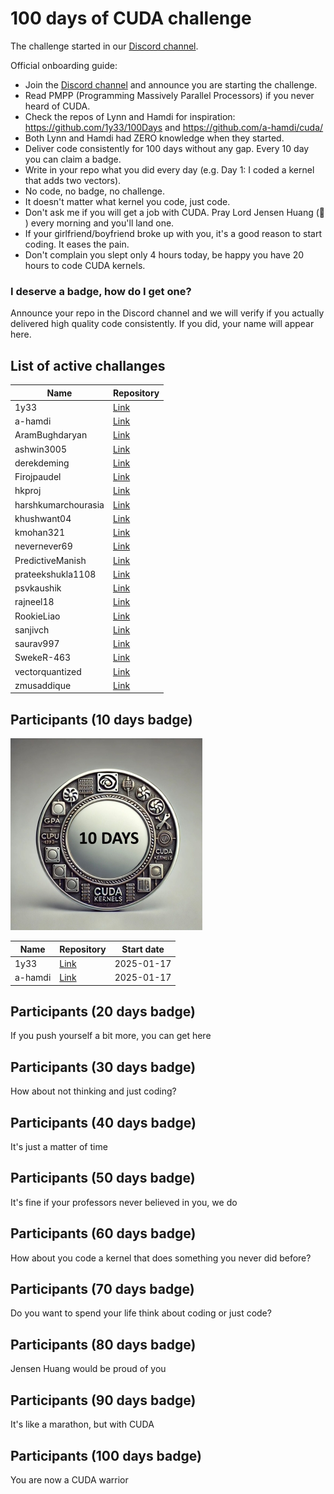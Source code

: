 # 100 days of CUDA challenge

The challenge started in our [Discord channel](https://discord.gg/4Tg4TkJQzE).

Official onboarding guide:

- Join the [Discord channel](https://discord.gg/4Tg4TkJQzE) and announce you are starting the challenge.
- Read PMPP (Programming Massively Parallel Processors) if you never heard of CUDA.
- Check the repos of Lynn and Hamdi for inspiration: https://github.com/1y33/100Days and https://github.com/a-hamdi/cuda/
- Both Lynn and Hamdi had ZERO knowledge when they started.
- Deliver code consistently for 100 days without any gap. Every 10 day you can claim a badge.
- Write in your repo what you did every day (e.g. Day 1: I coded a kernel that adds two vectors).
- No code, no badge, no challenge.
- It doesn't matter what kernel you code, just code.
- Don't ask me if you will get a job with CUDA. Pray Lord Jensen Huang (🙏 ) every morning and you'll land one.
- If your girlfriend/boyfriend broke up with you, it's a good reason to start coding. It eases the pain.
- Don't complain you slept only 4 hours today, be happy you have 20 hours to code CUDA kernels.

### I deserve a badge, how do I get one?

Announce your repo in the Discord channel and we will verify if you actually delivered high quality code consistently. If you did, your name will appear here.

## List of active challanges

| Name                | Repository                                         |
| ------------------ | ------------------------------------------------- |
| 1y33               | [Link](https://github.com/1y33/100Days)           |
| a-hamdi            | [Link](https://github.com/a-hamdi/cuda)           |
| AramBughdaryan     | [Link](https://github.com/AramBughdaryan/cuda)     |
| ashwin3005         | [Link](https://github.com/ashwin3005/CUDA)         |
| derekdeming        | [Link](https://github.com/derekdeming/tinyCuda)    |
| Firojpaudel        | [Link](https://github.com/Firojpaudel/100_days_of_CUDA) |
| hkproj             | [Link](https://github.com/hkproj/100-days-of-gpu/) |
| harshkumarchourasia| [Link](https://github.com/harshkumarchourasia/100DaysOfGPU) |
| khushwant04        | [Link](https://github.com/khushwant04/100-Days-CUDA) |
| kmohan321          | [Link](https://github.com/kmohan321/CUDA)           |
| nevernever69       | [Link](https://github.com/nevernever69/100-days-of-cuda) |
| PredictiveManish   | [Link](https://github.com/PredictiveManish/100days) |
| prateekshukla1108  | [Link](https://github.com/prateekshukla1108/100-daysofcuda) |
| psvkaushik         | [Link](https://github.com/psvkaushik/100_Days_CUDA) |
| rajneel18          | [Link](https://github.com/rajneel18/100_CUDA_Kernels) |
| RookieLiao         | [Link](https://github.com/RookieLiao/tiny-cuda-examples) |
| sanjivch           | [Link](https://github.com/sanjivch/100-days-of-gpu) |
| saurav997          | [Link](https://github.com/saurav997/100DaysOfCuda) |
| SwekeR-463         | [Link](https://github.com/SwekeR-463/100kernels)   |
| vectorquantized    | [Link](https://github.com/vectorquantized/100daysofcuda) |
| zmusaddique        | [Link](https://github.com/zmusaddique/100daysCUDA) |



## Participants (10 days badge)

![Badge 10 days](badges/badge_10_days_small.jpeg)

| Name    | Repository                               | Start date |
| ------- | ---------------------------------------- | ---------- |
| 1y33    | [Link](https://github.com/1y33/100Days)  | 2025-01-17 |
| a-hamdi | [Link](https://github.com/a-hamdi/cuda/) | 2025-01-17 |

## Participants (20 days badge)

If you push yourself a bit more, you can get here

## Participants (30 days badge)

How about not thinking and just coding?

## Participants (40 days badge)

It's just a matter of time

## Participants (50 days badge)

It's fine if your professors never believed in you, we do

## Participants (60 days badge)

How about you code a kernel that does something you never did before?

## Participants (70 days badge)

Do you want to spend your life think about coding or just code?

## Participants (80 days badge)

Jensen Huang would be proud of you

## Participants (90 days badge)

It's like a marathon, but with CUDA

## Participants (100 days badge)

You are now a CUDA warrior
